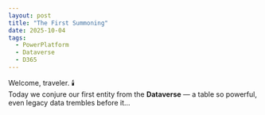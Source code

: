 ```yaml
---
layout: post
title: "The First Summoning"
date: 2025-10-04
tags:
  - PowerPlatform
  - Dataverse
  - D365
---
```


Welcome, traveler. 🕯️  
Today we conjure our first entity from the **Dataverse** — a table so powerful, even legacy data trembles before it...
